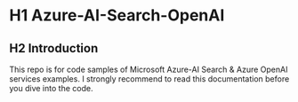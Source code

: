 # H1 Azure-AI-Search-OpenAI

## H2 Introduction
This repo is for code samples of Microsoft Azure-AI Search & Azure OpenAI services examples. I strongly recommend to read this documentation before you dive into the code.


